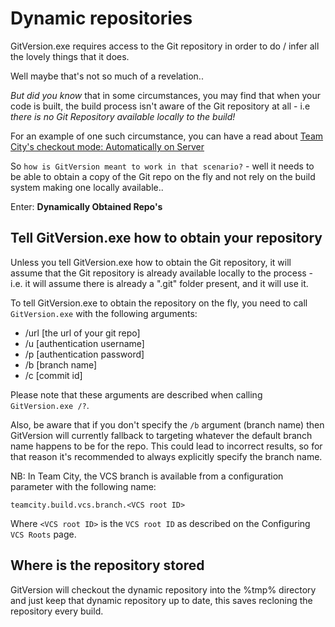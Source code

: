 # Dynamic repositories
GitVersion.exe requires access to the Git repository in order to do / infer all the lovely things that it does.

Well maybe that's not so much of a revelation..

_But did you know_ that in some circumstances, you may find that when your code is built, the build process isn't aware of the Git repository at all - i.e _there is no Git Repository available locally to the build!_

For an example of one such circumstance, you can have a read about [Team City's checkout mode: Automatically on Server](https://confluence.jetbrains.com/display/TCD7/VCS+Checkout+Mode)

So `how is GitVersion meant to work in that scenario?` - well it needs to be able to obtain a copy of the Git repo on the fly and not rely on the build system making one locally available..

Enter: **Dynamically Obtained Repo's**

## Tell GitVersion.exe how to obtain your repository

Unless you tell GitVersion.exe how to obtain the Git repository, it will assume that the Git repository is already available locally to the process - i.e. it will assume there is already a ".git" folder present, and it will use it.

To tell GitVersion.exe to obtain the repository on the fly, you need to call `GitVersion.exe` with the following arguments:

* /url [the url of your git repo]
* /u [authentication username]
* /p [authentication password]
* /b [branch name]
* /c [commit id]

Please note that these arguments are described when calling `GitVersion.exe /?`.

Also, be aware that if you don't specify the `/b` argument (branch name) then GitVersion will currently fallback to targeting whatever the default branch name happens to be for the repo. This could lead to incorrect results, so for that reason it's recommended to always explicitly specify the branch name.

NB: In Team City, the VCS branch is available from a configuration parameter with the following name:

`teamcity.build.vcs.branch.<VCS root ID>`

Where `<VCS root ID>` is the `VCS root ID` as described on the Configuring `VCS Roots` page.

## Where is the repository stored
GitVersion will checkout the dynamic repository into the %tmp% directory and just keep that dynamic repository up to date, this saves recloning the repository every build.
